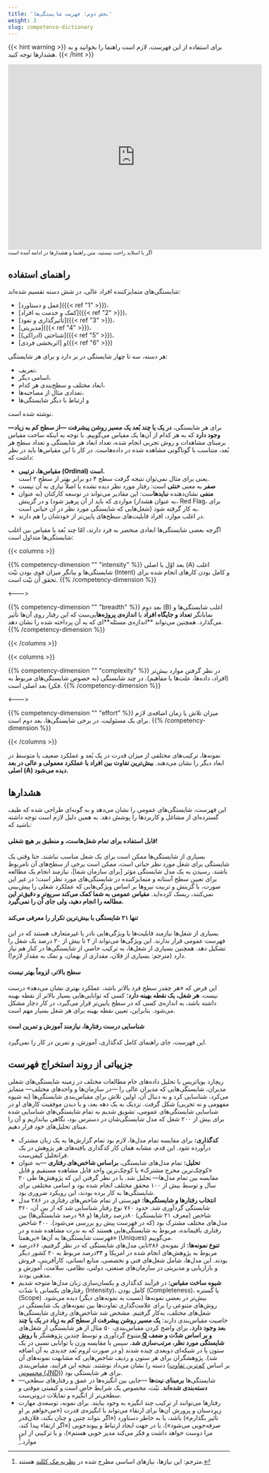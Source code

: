```yaml
---
title: 'بخش دوم: فهرست شایستگی‌ها'
weight: 3
slug: competence-dictionary
---
```


{{< hint warning >}}
برای استفاده از این فهرست، لازم است راهنما را بخوانید و به هشدارها توجه کنید.
{{< /hint >}}

<div class="deck-wrapper">
<iframe src="https://slides.com/a3dho3yn/competencies/embed?style=dark" width="576" height="420" title="competencies" scrolling="no" frameborder="0" webkitallowfullscreen mozallowfullscreen allowfullscreen></iframe>
</div>
<small>اگر با اسلاید راحت نیستید، متن راهنما و هشدارها در ادامه آمده است</small>

## راهنمای استفاده

شایستگی‌های متمایزکننده افراد عالی، در شش دسته تقسیم شده‌اند:

- [عمل و دستاورد]({{< ref "1" >}})،
- [کمک و خدمت به افراد]({{< ref "2" >}})،
- [تأثیرگذاری و نفوذ]({{< ref "3" >}})،
- [مدیریتی]({{< ref "4" >}})،
- [شناختی (ادراکی)]({{< ref "5" >}})،
- و [اثربخشی فردی]({{< ref "6" >}})

هر دسته، سه تا چهار شایستگی در بر دارد و برای هر شایستگی:

- تعریف،
- اسامی دیگر،
- ابعاد مختلف و سطح‌بندی هر کدام،
- تعدادی مثال از مصاحبه‌ها،
- و ارتباط با دیگر شایستگی‌ها

نوشته شده است.

برای هر شایستگی، **در یک یا چند بُعد یک مسیر روشن پیشرفت —از سطح کم به زیاد— وجود دارد** که به  هر کدام از آن‌ها یک مقیاس می‌گوییم.
با توجه به اینکه ساخت مقیاس برمبنای مشاهدات و روش تجربی انجام شده، تعداد ابعاد هر شایستگی و تعداد سطح هر بُعد، متناسب با گوناگونی مشاهده شده در داده‌هاست.
در کار با این مقیاس‌ها باید در نظر داشت که:

- **مقیاس‌ها، ترتیبی (Ordinal) است.**\
یعنی برای مثال نمی‌توان نتیجه گرفت سطح ۴ دو برابر بهتر از سطح ۲ است.
- **صفر** به معنی **خنثی** است: رفتار مورد نظر دیده نشده یا اصلاً نیازی به آن نیست
- **منفی** نشان‌دهنده **نبایدها**ست: این مقادیر می‌تواند در توسعه کارکنان (به عنوان مواردی که باید از آن پرهیز شود) و در گزینش (به عنوان هشدار، Red Flag، برای شغل‌هایی که شایستگی مورد نظر در آن حیاتی است) به کار گرفته شود.
- در اغلب موارد، افراد قابلیت‌های سطح‌های پایین‌تر از خودشان را هم دارند.

اگرچه بعضی شایستگی‌ها ابعادی منحصر به فرد دارند، امّا چند بُعد یا مقیاس بین اغلب شایستگی‌ها متداول است:

{{< columns >}}

{{% competency-dimension "" "intensity" %}}
بعد اوّل یا اصلی (A) اغلب شایستگی‌ها و بیانگر میزان قوی بودن نیّت (Intent) و کامل بودن کارهای انجام شده برای تحقق آن نیّت است.
{{% /competency-dimension %}}

<--->

{{% competency-dimension "" "breadth" %}}
بعد دوم (B) اغلب شایستگی‌ها و نمایانگر **تعداد و جایگاه افراد** یا **اندازه‌ی پروژه‌ها**یی‌ست که این رفتار روی آن‌ها تأثیر می‌گذارد. همچنین می‌تواند **اندازه‌ی مسئله‌**ای که به آن پرداخته شده را نشان دهد.
{{% /competency-dimension %}}

{{< /columns >}}

{{< columns >}}

{{% competency-dimension "" "complexity" %}}
در نظر گرفتن موارد بیش‌تر (افراد، داده‌ها، علت‌ها یا مفاهیم). در چند شایستگی (به خصوص شایستگی‌های مربوط به فکر) بعد اصلی است.
{{% /competency-dimension %}}

<--->

{{% competency-dimension "" "effort" %}}
میزان تلاش یا زمان اضافه‌ی لازم برای یک مسئولیت. در برخی شایستگی‌ها، بعد دوم است.
{{% /competency-dimension %}}

{{< /columns >}}

نمونه‌ها، ترکیب‌های مختلفی از میزان قدرت در یک بُعد و عملکرد ضعیف یا متوسط در ابعاد دیگر را نشان می‌دهند. **بیش‌ترین تفاوت بین افراد با عملکرد معمولی و عالی در بعد اصلی (A) دیده می‌شود.**

<!-- ### دستگاه مختصات -->

## هشدارها

این فهرست، شایستگی‌های عمومی را نشان می‌دهد و به گونه‌ای طراحی شده که طیف گسترده‌ای از مشاغل و کاربردها را پوشش دهد. به همین دلیل لازم است توجه داشته باشید که:

<h4>قابل استفاده برای تمام شغل‌هاست، و منطبق بر هیچ شغلی!</h4>

بسیاری از شایستگی‌ها ممکن است برای یک شغل مناسب نباشند. حتا وقتی یک شایستگی برای شغل مورد نظر حیاتی است، ممکن است برخی از سطح‌های آن نامربوط باشند. رسیدن به یک مدل شایستگی مؤثر [برای سازمان شما]، نیازمند انجام یک مطالعه برای تعیین سطح آستانه و متمایزکننده در شایستگی‌های مورد نظر است؛ در غیر این صورت، با گزینش و تربیت نیروها بر اساس ویژگی‌هایی که عملکرد شغلی را پیش‌بینی نمی‌کنند، ریسک کرده‌اید. **مقیاس عمومی به شما کمک می‌کند سریع‌تر و دقیق‌تر این مطالعه را انجام دهید، ولی جای آن را نمی‌گیرد.**

<h4>تنها ۲۱ شایستگی با بیش‌ترین تکرار را معرفی می‌کند</h4>

بسیاری از شغل‌ها نیازمند قابلیت‌ها یا ویژگی‌هایی نادر یا غیرمتعارف هستند که در این فهرست عمومی قرار ندارند. این ویژگی‌ها می‌تواند از ۲ تا بیش از ۲۰ درصد یک شغل را تشکیل دهد. همچنین بسیاری از شغل‌ها، به ترکیب خاصی از شایستگی‌ها در کنار هم نیاز دارد (مترجم: بسیاری از فلان، مقداری از بهمان، و نمک به مقدار لازم!).

<h4>سطح بالاتر، لزوماً‌ بهتر نیست</h4>

این فرض که «هر چقدر سطح فرد بالاتر باشد، عملکرد بهتری نشان می‌دهد» درست نیست. **هر شغل، یک نقطه بهینه دارد**؛ کسی که توانایی‌هایی بسیار بالاتر از نقطه بهینه داشته باشد، به اندازه‌ی کسی که در سطح پایین‌تر قرار می‌گیرد، در کار دچار مشکل می‌شود. بنابراین، تعیین نقطه بهینه برای هر شغل بسیار مهم است.

<h4>شناسایی درست رفتارها، نیازمند آموزش و تمرین است</h4>

این فهرست، جای راهنمای کامل کدگذاری، آموزش،‌ و تمرین در کار را نمی‌گیرد.

## جزییاتی از روند استخراج فهرست

ریچارد بویاتزیس با تحلیل داده‌های خام مطالعات مختلف در زمینه شایستگی‌های شغلی مدیران، شایستگی‌هایی که مدیران عالی را —در سازمان‌ها و واحدهای مختلف— متمایز می‌کرد، شناسایی کرد و به دنبال آن، اولین تلاش برای مقیاس‌بندی شایستگی‌ها (به شیوه مفهومی و نه تجربی) شکل گرفت. نزدیک به یک دهه بعد، و با دیدن موفقیت کارهای او در شناسایی شایستگی‌های عمومی، تشویق شدیم به تمام شایستگی‌های شناسایی شده برای بیش از ۲۰۰ شغل که مدل شایستگی‌شان در دسترس بود، نگاهی بیاندازیم و آن را مبنای تحلیل‌های خود قرار دهیم.

- **کدگذاری:** برای مقایسه تمام مدل‌ها، لازم بود تمام گزارش‌ها به یک زبان مشترک درآورده شود. این قدم،‌ مشابه همان کار کدگذاری یافته‌های هر پژوهش در یک فراتحلیل کیفی‌ست.
- **تحلیل:** تمام مدل‌های شایستگی، **براساس شاخص‌های رفتاری** —به عنوان «کوچک‌ترین مخرج مشترک» یا کوچک‌ترین واحد قابل مشاهده مستقیم و قابل مقایسه بین تمام مدل‌ها— تحلیل شد. با در نظر گرفتن این که پژوهش‌ها طی ۲۰ سال و توسط بیش از ۱۰۰ محقق مختلف انجام شده بود و اسامی مختلفی برای شایستگی‌ها به کار برده بودند، این رویکرد ضروری بود.
- **انتخاب رفتارها و شایستگی‌ها:** فهرستی از تمام شاخص‌های رفتاری در ۲۸۶ مدل شایستگی گردآوری شد. حدود ۷۶۰ نوع رفتار شناسایی شد که از بین آن، ۳۶۰ شاخص (معرف ۲۱ شایستگی) ۸۰درصد رفتارها (و ۹۸ درصد شایستگی‌ها) بین مدل‌های مختلف مشترک بود (که در فهرست پیش رو بررسی می‌شود). ۴۰۰ شاخص رفتاری باقیمانده، مربوط به شایستگی‌هایی هستند که به ندرت مشاهده شده و در فهرست شایستگی‌ها به آن‌ها «بی‌همتا» (Uniques) می‌گوییم.
- **تنوع نمونه‌ها:** از نمونه‌ی ۲۸۶تایی مدل‌های شایستگی که در نظر گرفتیم، ۶۶درصد مربوط به پژوهش‌های انجام شده در امریکا و ۳۴درصد مربوط به ۲۰ کشور دیگر بودند. این مدل‌ها، شامل شغل‌های فنی و تخصصی، منابع انسانی، کارآفرینی، فروش و بازاریابی و مدیریتی در سازمان‌های صنعتی، دولتی، نظامی، سلامت، آموزش و مذهبی بودند.
- **شیوه ساخت مقیاس:** در فرآیند کدگذاری و یکسان‌سازی زبان مدل‌ها متوجه شدیم رفتارهای یکسانی با شدّت (Intensity)، کامل بودن (Completeness)، یا گستره (Scope) بیش‌تر در بعضی نمونه‌ها (نسبت به نمونه‌های دیگر)‌ دیده می‌شود. روش‌های متنوعی را برای علامت‌گذاری تفاوت‌ها بین نمونه‌های یک شایستگی در شغل‌های مختلف، به‌کار گرفتیم. مشخص شد شاخص‌های رفتاری شایستگی‌ها خاصیت مقیاس‌بندی دارند: **یک مسیر روشن پیشرفت از سطح کم به زیاد در یک یا چند بعد وجود دارد.** برای واضح کردن مقیاس‌بندی، ۵۰ مثال از هر شایستگی از شغل‌های متنوع گردآوری و توسط چندین پژوهشگر **با [روش Q](https://en.wikipedia.org/wiki/Q_methodology) و بر اساس شدّت و ضعف شایستگی مورد نظر، مرتب‌سازی شد.** سپس با مقایسه وزن یا توانایی نسبی در یک ستون یا در شبکه‌ای دوبعدی چیده شدند (و در صورت لزوم بُعد جدیدی به آن اضافه شد). پژوهشگران برای هر ستون و ردیف شاخص‌هایی که مشابهت نمونه‌های آن دسته را نشان می‌داد نوشتند. نتیجه این فرایند، مقیاس‌بندی (بر اساس [کم‌ترین تفاوت محسوس (JND)](https://en.wikipedia.org/wiki/Just-noticeable_difference)) برای هر شایستگی بود.
- شایستگی‌ها **برمبنای نیت‌ها** —جایی بین انگیزه‌ها در عمق و رفتارهای سطحی— **دسته‌بندی شده‌اند**. نیّت، مخصوص یک شرایط خاص است و کیفیتی موقتی و سطحی‌تر از انگیزه و تمایلات درونی‌ست.
- رفتارها می‌توانند از ترکیب چند انگیزه به وجود بیایند. برای نمونه، توسعه‌ی مهارت زیردستان و پرورش آن‌ها برای ارتقاء می‌تواند با انگیزه‌ی قدرت («می‌خواهم بر او تأثیر بگذارم») باشد، یا به خاطر دستاورد («اگر بتواند چنین و چنان بکند، فلان‌قدر صرفه‌جویی می‌شود»)، یا در جهت ایجاد ارتباط و پیوندجویی («اگر ارتقاء پیدا کند، مرا دوست خواهد داشت و فکر می‌کند مدیر خوبی هستم»)، و یا ترکیبی از این موارد.[^1]

<!--Footnotes-->
[^1]:
    مترجم: این نیازها، نیازهای اساسی مطرح شده در [نظریه مک کللند](https://en.wikipedia.org/wiki/Need_theory) هستند.
